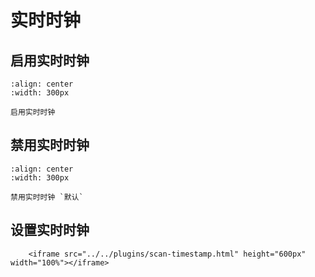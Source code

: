 # 实时时钟

## 启用实时时钟

```{figure} ../../media/25RTCSTAMP231.png
:align: center
:width: 300px

启用实时时钟
```


## 禁用实时时钟

```{figure} ../../media/25RTCSTAMP230.png
:align: center
:width: 300px

禁用实时时钟 `默认`
```

## 设置实时时钟


```{raw} html
    <iframe src="../../plugins/scan-timestamp.html" height="600px" width="100%"></iframe>

```